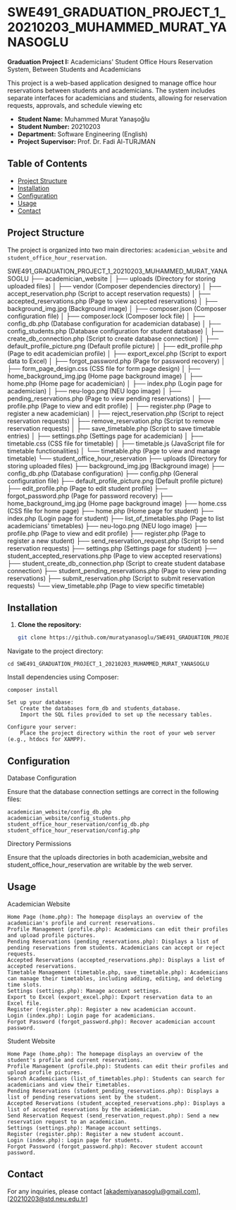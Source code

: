 # SWE491_GRADUATION_PROJECT_1_20210203_MUHAMMED_MURAT_YANASOGLU

**Graduation Project I:** Academicians' Student Office Hours Reservation System, Between Students and Academicians

This project is a web-based application designed to manage office hour reservations between students and academicians. The system includes separate interfaces for academicians and students, allowing for reservation requests, approvals, and schedule viewing etc

- **Student Name:** Muhammed Murat Yanaşoğlu
- **Student Number:** 20210203
- **Department:** Software Engineering (English)
- **Project Supervisor:** Prof. Dr. Fadi Al-TURJMAN

## Table of Contents

- [Project Structure](#project-structure)
- [Installation](#installation)
- [Configuration](#configuration)
- [Usage](#usage)
- [Contact](#contact)

## Project Structure

The project is organized into two main directories: `academician_website` and `student_office_hour_reservation`.

SWE491_GRADUATION_PROJECT_1_20210203_MUHAMMED_MURAT_YANASOGLU
├── academician_website
│ ├── uploads (Directory for storing uploaded files)
│ ├── vendor (Composer dependencies directory)
│ ├── accept_reservation.php (Script to accept reservation requests)
│ ├── accepted_reservations.php (Page to view accepted reservations)
│ ├── background_img.jpg (Background image)
│ ├── composer.json (Composer configuration file)
│ ├── composer.lock (Composer lock file)
│ ├── config_db.php (Database configuration for academician database)
│ ├── config_students.php (Database configuration for student database)
│ ├── create_db_connection.php (Script to create database connection)
│ ├── default_profile_picture.png (Default profile picture)
│ ├── edit_profile.php (Page to edit academician profile)
│ ├── export_excel.php (Script to export data to Excel)
│ ├── forgot_password.php (Page for password recovery)
│ ├── form_page_design.css (CSS file for form page design)
│ ├── home_background_img.jpg (Home page background image)
│ ├── home.php (Home page for academician)
│ ├── index.php (Login page for academician)
│ ├── neu-logo.png (NEU logo image)
│ ├── pending_reservations.php (Page to view pending reservations)
│ ├── profile.php (Page to view and edit profile)
│ ├── register.php (Page to register a new academician)
│ ├── reject_reservation.php (Script to reject reservation requests)
│ ├── remove_reservation.php (Script to remove reservation requests)
│ ├── save_timetable.php (Script to save timetable entries)
│ ├── settings.php (Settings page for academician)
│ ├── timetable.css (CSS file for timetable)
│ ├── timetable.js (JavaScript file for timetable functionalities)
│ └── timetable.php (Page to view and manage timetable)
└── student_office_hour_reservation
├── uploads (Directory for storing uploaded files)
├── background_img.jpg (Background image)
├── config_db.php (Database configuration)
├── config.php (General configuration file)
├── default_profile_picture.png (Default profile picture)
├── edit_profile.php (Page to edit student profile)
├── forgot_password.php (Page for password recovery)
├── home_background_img.jpg (Home page background image)
├── home.css (CSS file for home page)
├── home.php (Home page for student)
├── index.php (Login page for student)
├── list_of_timetables.php (Page to list academicians' timetables)
├── neu-logo.png (NEU logo image)
├── profile.php (Page to view and edit profile)
├── register.php (Page to register a new student)
├── send_reservation_request.php (Script to send reservation requests)
├── settings.php (Settings page for student)
├── student_accepted_reservations.php (Page to view accepted reservations)
├── student_create_db_connection.php (Script to create student database connection)
├── student_pending_reservations.php (Page to view pending reservations)
├── submit_reservation.php (Script to submit reservation requests)
└── view_timetable.php (Page to view specific timetable)

## Installation

1. **Clone the repository:**
   ```bash
   git clone https://github.com/muratyanasoglu/SWE491_GRADUATION_PROJECT_1_20210203_MUHAMMED_MURAT_YANASOGLU.git
   ```

Navigate to the project directory:

```cd SWE491_GRADUATION_PROJECT_1_20210203_MUHAMMED_MURAT_YANASOGLU```

Install dependencies using Composer:

```composer install```

    Set up your database:
        Create the databases form_db and students_database.
        Import the SQL files provided to set up the necessary tables.

    Configure your server:
        Place the project directory within the root of your web server (e.g., htdocs for XAMPP).

## Configuration
Database Configuration

Ensure that the database connection settings are correct in the following files:

    academician_website/config_db.php
    academician_website/config_students.php
    student_office_hour_reservation/config_db.php
    student_office_hour_reservation/config.php

Directory Permissions

Ensure that the uploads directories in both academician_website and student_office_hour_reservation are writable by the web server.

## Usage

Academician Website

    Home Page (home.php): The homepage displays an overview of the academician's profile and current reservations.
    Profile Management (profile.php): Academicians can edit their profiles and upload profile pictures.
    Pending Reservations (pending_reservations.php): Displays a list of pending reservations from students. Academicians can accept or reject requests.
    Accepted Reservations (accepted_reservations.php): Displays a list of accepted reservations.
    Timetable Management (timetable.php, save_timetable.php): Academicians can manage their timetables, including adding, editing, and deleting time slots.
    Settings (settings.php): Manage account settings.
    Export to Excel (export_excel.php): Export reservation data to an Excel file.
    Register (register.php): Register a new academician account.
    Login (index.php): Login page for academicians.
    Forgot Password (forgot_password.php): Recover academician account password.

Student Website

    Home Page (home.php): The homepage displays an overview of the student's profile and current reservations.
    Profile Management (profile.php): Students can edit their profiles and upload profile pictures.
    Search Academicians (list_of_timetables.php): Students can search for academicians and view their timetables.
    Pending Reservations (student_pending_reservations.php): Displays a list of pending reservations sent by the student.
    Accepted Reservations (student_accepted_reservations.php): Displays a list of accepted reservations by the academician.
    Send Reservation Request (send_reservation_request.php): Send a new reservation request to an academician.
    Settings (settings.php): Manage account settings.
    Register (register.php): Register a new student account.
    Login (index.php): Login page for students.
    Forgot Password (forgot_password.php): Recover student account password.

## Contact

For any inquiries, please contact [akademiyanasoglu@gmail.com],[20210203@std.neu.edu.tr]
